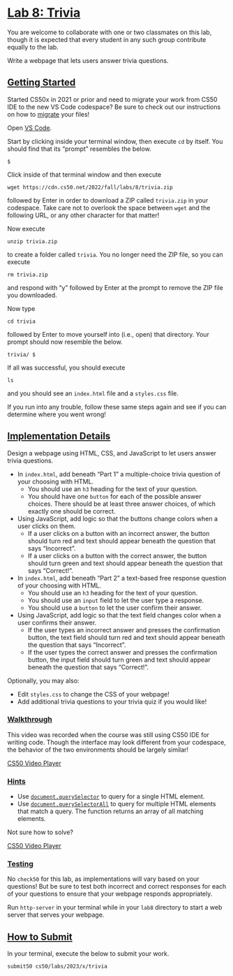 # [Lab 8: Trivia](#lab-8-trivia)

You are welcome to collaborate with one or two classmates on this lab,
though it is expected that every student in any such group contribute
equally to the lab.

Write a webpage that lets users answer trivia questions.

## [Getting Started](#getting-started)

Started CS50x in 2021 or prior and need to migrate your work from CS50
IDE to the new VS Code codespace? Be sure to check out our instructions
on how to [migrate](../../new/) your files!

Open [VS Code](https://cs50.dev/).

Start by clicking inside your terminal window, then execute `cd` by
itself. You should find that its “prompt” resembles the below.

``` highlight
$
```

Click inside of that terminal window and then execute

``` highlight
wget https://cdn.cs50.net/2022/fall/labs/8/trivia.zip
```

followed by Enter in order to download a ZIP called `trivia.zip` in your
codespace. Take care not to overlook the space between `wget` and the
following URL, or any other character for that matter!

Now execute

``` highlight
unzip trivia.zip
```

to create a folder called `trivia`. You no longer need the ZIP file, so
you can execute

``` highlight
rm trivia.zip
```

and respond with “y” followed by Enter at the prompt to remove the ZIP
file you downloaded.

Now type

``` highlight
cd trivia
```

followed by Enter to move yourself into (i.e., open) that directory.
Your prompt should now resemble the below.

``` highlight
trivia/ $
```

If all was successful, you should execute

``` highlight
ls
```

and you should see an `index.html` file and a `styles.css` file.

If you run into any trouble, follow these same steps again and see if
you can determine where you went wrong!

## [Implementation Details](#implementation-details)

Design a webpage using HTML, CSS, and JavaScript to let users answer
trivia questions.

- In `index.html`, add beneath “Part 1” a multiple-choice trivia
  question of your choosing with HTML.
  - You should use an `h3` heading for the text of your question.
  - You should have one `button` for each of the possible answer
    choices. There should be at least three answer choices, of which
    exactly one should be correct.
- Using JavaScript, add logic so that the buttons change colors when a
  user clicks on them.
  - If a user clicks on a button with an incorrect answer, the button
    should turn red and text should appear beneath the question that
    says “Incorrect”.
  - If a user clicks on a button with the correct answer, the button
    should turn green and text should appear beneath the question that
    says “Correct!”.
- In `index.html`, add beneath “Part 2” a text-based free response
  question of your choosing with HTML.
  - You should use an `h3` heading for the text of your question.
  - You should use an `input` field to let the user type a response.
  - You should use a `button` to let the user confirm their answer.
- Using JavaScript, add logic so that the text field changes color when
  a user confirms their answer.
  - If the user types an incorrect answer and presses the confirmation
    button, the text field should turn red and text should appear
    beneath the question that says “Incorrect”.
  - If the user types the correct answer and presses the confirmation
    button, the input field should turn green and text should appear
    beneath the question that says “Correct!”.

Optionally, you may also:

- Edit `styles.css` to change the CSS of your webpage!
- Add additional trivia questions to your trivia quiz if you would like!

### [Walkthrough](#walkthrough)

This video was recorded when the course was still using CS50 IDE for
writing code. Though the interface may look different from your
codespace, the behavior of the two environments should be largely
similar!

[CS50 Video Player](https://video.cs50.io/WGd0Jx7rxUo)

### [Hints](#hints)

- Use
  [`document.querySelector`](https://developer.mozilla.org/en-US/docs/Web/API/Document/querySelector)
  to query for a single HTML element.
- Use
  [`document.querySelectorAll`](https://developer.mozilla.org/en-US/docs/Web/API/Document/querySelectorAll)
  to query for multiple HTML elements that match a query. The function
  returns an array of all matching elements.

Not sure how to solve?

[CS50 Video Player](https://video.cs50.io/FLlI7rSSV_M)

### [Testing](#testing)

No `check50` for this lab, as implementations will vary based on your
questions! But be sure to test both incorrect and correct responses for
each of your questions to ensure that your webpage responds
appropriately.

Run `http-server` in your terminal while in your `lab8` directory to
start a web server that serves your webpage.

## [How to Submit](#how-to-submit)

In your terminal, execute the below to submit your work.

``` highlight
submit50 cs50/labs/2023/x/trivia
```

